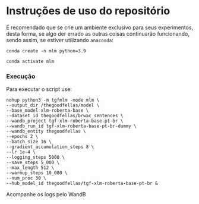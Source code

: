 # Instruções de uso do repositório

É recomendado que se crie um ambiente exclusivo para seus experimentos, desta forma, se algo der errado as outras 
coisas continuarão funcionando, sendo assim, se estiver utilizando `anaconda`:

`conda create -n mlm python=3.9`

`conda activate mlm`

### Execução

Para executar o script use:

```shell
nohup python3 -m tgfmlm -mode mlm \
--output_dir /thegoodfellas/model \
--base_model xlm-roberta-base \
--dataset_id thegoodfellas/brwac_sentences \
--wandb_project tgf-xlm-roberta-base-pt-br \
--wandb_run_id tgf-xlm-roberta-base-pt-br-dummy \
--wandb_entity thegoodfellas \
--epochs 2 \
--batch_size 16 \
--gradient_accumulation_steps 8 \
--lr 1e-4 \
--logging_steps 5000 \
--save_steps 5_000 \
--max_length 512 \
--warmup_steps 10_000 \
--num_proc 30 \
--hub_model_id thegoodfellas/tgf-xlm-roberta-base-pt-br &
```

Acompanhe os logs pelo WandB